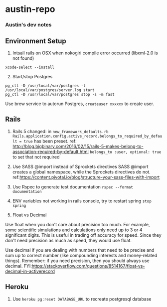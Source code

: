 # austin-repo
### Austin's dev notes

## Environment Setup

1. Intsall rails on OSX when nokogiri compile error occurred (libxml-2.0 is not found)

`xcode-select --install`

2. Start/stop Postgres

```
pg_ctl -D /usr/local/var/postgres -l /usr/local/var/postgres/server.log start
pg_ctl -D /usr/local/var/postgres stop -s -m fast
```

Use brew service to autorun Postgres, `createuser xxxxxx` to create user.

## Rails

1. Rails 5 changed:
in `new_framework_defaults.rb`
`Rails.application.config.active_record.belongs_to_required_by_default = true` has been preset. ref: http://blog.bigbinary.com/2016/02/15/rails-5-makes-belong-to-association-required-by-default.html
`belongs_to :user, optional: true` to set that not required

2. Use SASS @import instead of Sprockets directives
SASS @import creates a global namespace, while the Sprockets directives do not.
ref:https://content.pivotal.io/blog/structure-your-sass-files-with-import

3. Use Rspec to generate test documentation
`rspec --format documentation`

4. ENV variables not working in rails console, try to restart spring
`stop spring`

5. Float vs Decimal

Use float when you don't care about precision too much. For example, some scientific simulations and calculations only need up to 3 or 4 significant digits. This is useful in trading off accuracy for speed. Since they don't need precision as much as speed, they would use float.

Use decimal if you are dealing with numbers that need to be precise and sum up to correct number (like compounding interests and money-related things). Remember: if you need precision, then you should always use decimal.
FYI:https://stackoverflow.com/questions/8514167/float-vs-decimal-in-activerecord

## Heroku

1. Use `heroku pg:reset DATABASE_URL` to recreate postgresql database
